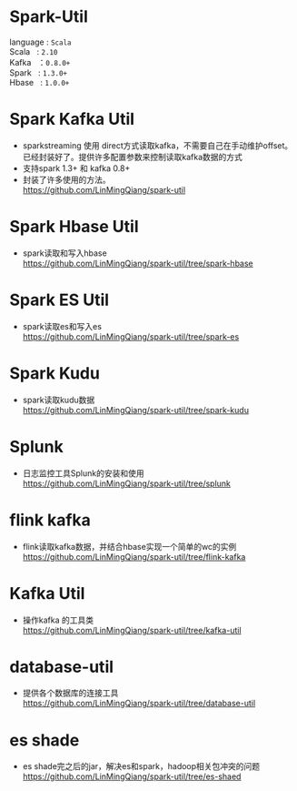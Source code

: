 # Spark-Util 

language : `Scala` <br>
Scala   : `2.10` <br>
Kafka   ：`0.8.0+` <br>
Spark   : `1.3.0+` <br>
Hbase   : `1.0.0+` <br>
 # Spark Kafka Util <br>
 * sparkstreaming 使用 direct方式读取kafka，不需要自己在手动维护offset。已经封装好了。提供许多配置参数来控制读取kafka数据的方式
 * 支持spark 1.3+ 和 kafka 0.8+
 * 封装了许多使用的方法。 <br>
 https://github.com/LinMingQiang/spark-util
 # Spark Hbase Util <br>
 * spark读取和写入hbase <br>
 https://github.com/LinMingQiang/spark-util/tree/spark-hbase

# Spark ES Util  <br>
* spark读取es和写入es  <br>
https://github.com/LinMingQiang/spark-util/tree/spark-es

# Spark Kudu  <br>
* spark读取kudu数据 <br>
https://github.com/LinMingQiang/spark-util/tree/spark-kudu

# Splunk  <br>
* 日志监控工具Splunk的安装和使用 <br>
https://github.com/LinMingQiang/spark-util/tree/splunk

# flink kafka
* flink读取kafka数据，并结合hbase实现一个简单的wc的实例 <br>
https://github.com/LinMingQiang/spark-util/tree/flink-kafka

# Kafka Util
* 操作kafka 的工具类  <br>
https://github.com/LinMingQiang/spark-util/tree/kafka-util

# database-util
* 提供各个数据库的连接工具  <br>
https://github.com/LinMingQiang/spark-util/tree/database-util

# es shade
* es shade完之后的jar，解决es和spark，hadoop相关包冲突的问题   <br>
https://github.com/LinMingQiang/spark-util/tree/es-shaed



